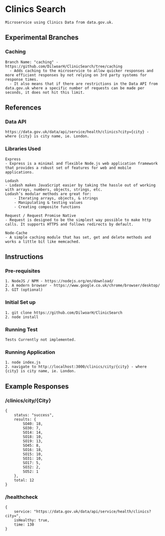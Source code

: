 # Clinics Search
```
Microservice using Clinics Data from data.gov.uk.
```

## Experimental Branches
### Caching
```
Branch Name: "caching" - https://github.com/DilwoarH/ClinicSearch/tree/caching
  - Adds caching to the microservice to allow quicker responses and more efficient responses by not relying on 3rd party systems for response times.
  - It also means that if there are restrictions in the Data API from data.gov.uk where a specific number of requests can be made per seconds, it does not hit this limit.
```

## References

### Data API
```
https://data.gov.uk/data/api/service/health/clinics?city={city} - where {city} is city name, ie. London.
```

### Libraries Used
```
Express
- Express is a minimal and flexible Node.js web application framework that provides a robust set of features for web and mobile applications.

Lodash
- Lodash makes JavaScript easier by taking the hassle out of working with arrays, numbers, objects, strings, etc.
Lodash’s modular methods are great for:
    - Iterating arrays, objects, & strings
    - Manipulating & testing values
    - Creating composite functions

Request / Request Promise Native
- Request is designed to be the simplest way possible to make http calls. It supports HTTPS and follows redirects by default.

Node-Cache
- A simple caching module that has set, get and delete methods and works a little bit like memcached.

```

## Instructions

### Pre-requisites
```
1. NodeJS / NPM - https://nodejs.org/en/download/
2. A modern browser - https://www.google.co.uk/chrome/browser/desktop/
3. GIT (optional)
```

### Initial Set up

``` 
1. git clone https://github.com/DilwoarH/ClinicSearch
2. node install 
```


### Running Test
```
Tests Currently not implemented.
```
### Running Application
```
1. node index.js
2. navigate to http://localhost:3000/clinics/city/{city} - where {city} is city name, ie. London.
```

## Example Responses

### /clinics/city/{City}
```
{
    status: "success",
    results: {
        SO40: 18,
        SO30: 7,
        SO14: 14,
        SO18: 10,
        SO19: 13,
        SO45: 8,
        SO16: 18,
        SO15: 10,
        SO31: 10,
        SO17: 5,
        SO32: 2,
        SO52: 1
    },
    total: 12
}
```

### /healthcheck
```
{
    service: "https://data.gov.uk/data/api/service/health/clinics?city=",
    isHealthy: true,
    time: 130
}
```

